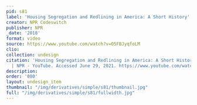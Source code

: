 ```yaml
---
pid: s81
label: 'Housing Segregation and Redlining in America: A Short History'
creator: NPR Codeswitch
publisher: NPR
_date: '2018'
format: video
source: https://www.youtube.com/watch?v=O5FBJyqfoLM
clio:
collection: undesign
citation: 'Housing Segregation and Redlining in America: A Short History | Code Switch
  | NPR - YouTube. Accessed June 29, 2021. https://www.youtube.com/watch?v=O5FBJyqfoLM.'
description:
order: '080'
layout: undesign_item
thumbnail: "/img/derivatives/simple/s81/thumbnail.jpg"
full: "/img/derivatives/simple/s81/fullwidth.jpg"
---
```

